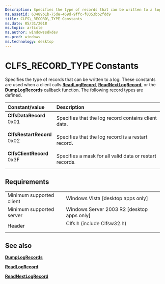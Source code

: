 ```yaml
---
Description: Specifies the type of records that can be written to a log. These constants are used when a client calls ReadLogRecord, ReadNextLogRecord, or the DumpLogRecords callback function.
ms.assetid: 63489b1b-75de-469d-9ffc-f0353bb2fdd9
title: CLFS\_RECORD\_TYPE Constants
ms.date: 05/31/2018
ms.topic: article
ms.author: windowssdkdev
ms.prod: windows
ms.technology: desktop
---
```


# CLFS\_RECORD\_TYPE Constants

Specifies the type of records that can be written to a log. These constants are used when a client calls [**ReadLogRecord**](/windows/win32/Clfsw32/nf-clfsw32-readlogrecord?branch=master), [**ReadNextLogRecord**](/windows/win32/Clfsw32/nf-clfsw32-readnextlogrecord?branch=master), or the [**DumpLogRecords**](/windows/win32/Clfsw32/nf-clfsw32-dumplogrecords?branch=master) callback function. The following record types are defined.



| Constant/value                                                                                                                                                                                                                                                         | Description                                                        |
|:-----------------------------------------------------------------------------------------------------------------------------------------------------------------------------------------------------------------------------------------------------------------------|:-------------------------------------------------------------------|
| <span id="ClfsDataRecord"></span><span id="clfsdatarecord"></span><span id="CLFSDATARECORD"></span><dl> <dt>**ClfsDataRecord**</dt> <dt>0x01</dt> </dl>             | Specifies that the log record contains client data.<br/>     |
| <span id="ClfsRestartRecord"></span><span id="clfsrestartrecord"></span><span id="CLFSRESTARTRECORD"></span><dl> <dt>**ClfsRestartRecord**</dt> <dt>0x02</dt> </dl> | Specifies that the log record is a restart record.<br/>      |
| <span id="ClfsClientRecord"></span><span id="clfsclientrecord"></span><span id="CLFSCLIENTRECORD"></span><dl> <dt>**ClfsClientRecord**</dt> <dt>0x3F</dt> </dl>     | Specifies a mask for all valid data or restart records.<br/> |



## Requirements



|                                     |                                                                                                       |
|-------------------------------------|-------------------------------------------------------------------------------------------------------|
| Minimum supported client<br/> | Windows Vista \[desktop apps only\]<br/>                                                        |
| Minimum supported server<br/> | Windows Server 2003 R2 \[desktop apps only\]<br/>                                               |
| Header<br/>                   | <dl> <dt>Clfs.h (include Clfsw32.h)</dt> </dl> |



## See also

<dl> <dt>

[**DumpLogRecords**](/windows/win32/Clfsw32/nf-clfsw32-dumplogrecords?branch=master)
</dt> <dt>

[**ReadLogRecord**](/windows/win32/Clfsw32/nf-clfsw32-readlogrecord?branch=master)
</dt> <dt>

[**ReadNextLogRecord**](/windows/win32/Clfsw32/nf-clfsw32-readnextlogrecord?branch=master)
</dt> </dl>

 

 




